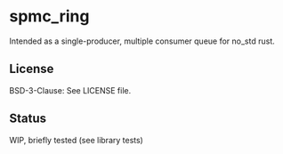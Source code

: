 # spmc_ring

Intended as a single-producer, multiple consumer queue for no_std rust. 

## License

BSD-3-Clause:  See LICENSE file.

## Status

WIP, briefly tested (see library tests) 